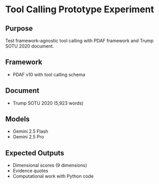 # Tool Calling Prototype Experiment

## Purpose
Test framework-agnostic tool calling with PDAF framework and Trump SOTU 2020 document.

## Framework
- PDAF v10 with tool calling schema

## Document
- Trump SOTU 2020 (5,923 words)

## Models
- Gemini 2.5 Flash
- Gemini 2.5 Pro

## Expected Outputs
- Dimensional scores (9 dimensions)
- Evidence quotes
- Computational work with Python code

